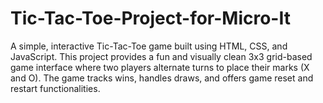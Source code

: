 # Tic-Tac-Toe-Project-for-Micro-It
A simple, interactive Tic-Tac-Toe game built using HTML, CSS, and JavaScript. This project provides a fun and visually clean 3x3 grid-based game interface where two players alternate turns to place their marks (X and O). The game tracks wins, handles draws, and offers game reset and restart functionalities.
